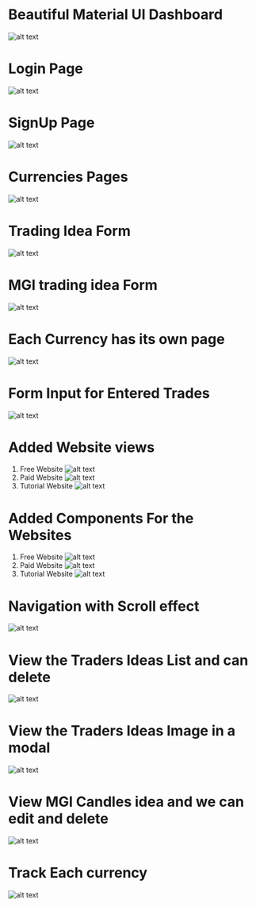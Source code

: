 # Beautiful Material UI Dashboard
![alt text](image.png)

# Login Page
![alt text](image-1.png)

# SignUp Page
![alt text](image-2.png)

# Currencies Pages
![alt text](image-7.png)

# Trading Idea Form
![alt text](image-3.png)

# MGI trading idea Form
![alt text](image-4.png)

# Each Currency has its own page
![alt text](image-5.png)

# Form Input for Entered Trades
![alt text](image-6.png)

# Added Website views 
1. Free Website
![alt text](image-8.png)
2. Paid Website
![alt text](image-9.png)
3. Tutorial Website
![alt text](image-10.png)

# Added Components For the Websites
1. Free Website
![alt text](image-11.png)
2. Paid Website
![alt text](image-12.png)
3. Tutorial Website
![alt text](image-13.png)

# Navigation with Scroll effect
![alt text](image-14.png)

# View the Traders Ideas List and can delete
![alt text](image-15.png)

# View the Traders Ideas Image in a modal
![alt text](image-16.png)

# View MGI Candles idea and we can edit and delete
![alt text](image-17.png)

# Track Each currency 
![alt text](image-18.png)